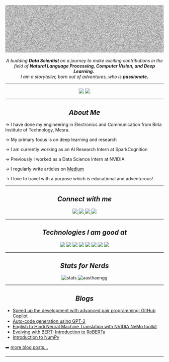 <p align="center">
  <img src="resources/name.gif" width="750px"/>
</p>

<p align="center">
  <em>
    A budding <b>Data Scientist</b> on a journey to make exciting contributions in the field of <b>Natural Language Processing, Computer Vision, and Deep Learning.</b>&nbsp;<br>I am a storyteller, born out of adventures, who is <b>passionate.</b>
  </em> 
</p>

---

<p align="center">
  <img src="https://komarev.com/ghpvc/?username=aasthaengg&label=GitHub%20Views&color=ff69b4&style=for-the-badge">
  <a href="https://twitter.com/intent/follow?original_referer=https%3A%2F%2Fgithub.com%aasthaengg&screen_name=aasthaengg">
    <img src="https://img.shields.io/twitter/follow/tweetsbyaastha?color=1DA1F2&logo=twitter&style=for-the-badge">
  </a>
</p>

---

<h2 align="center"><i><b>About Me</b></i></h2>

→ I have done my engineering in Electronics and Communication from Birla Institute of Technology, Mesra. 

→ My primary focus is on deep learning and research

→ I am currently working as an AI Research Intern at SparkCognition

→ Previously I worked as a Data Science Intern at NVIDIA

→ I regularly write articles on [Medium](https://aastha-eng.medium.com/)

→ I love to travel with a purpose which is educational and adventurous!

 ---

<h2 align="center"><i><b>Connect with me</b></i></h2>

<p align="center">
  <a href="https://www.linkedin.com/in/aastha-singh-94a9631a1">
    <img src="https://img.shields.io/badge/LinkedIn-0077B5?style=for-the-badge&logo=linkedin&logoColor=white">
  </a>
  <a href="https://aastha-eng.medium.com/">
    <img src="https://img.shields.io/badge/Medium-000000?style=for-the-badge&logo=medium&logoColor=white">
  </a>
  <a href="https://twitter.com/TweetsByAastha">
    <img src="https://img.shields.io/badge/Twitter-1DA1F2?style=for-the-badge&logo=twitter&logoColor=white">
  </a>
  <a href="https://instagram.com/aastha_sk?igshid=YmMyMTA2M2Y=">
    <img src="https://img.shields.io/badge/Instagram-E4405F?style=for-the-badge&logo=instagram&logoColor=white">
  </a>
</p>

 ---

 <h2 align="center"><i><b>Technologies I am good at </b></i></h2>

<p align="center">
  <img src="https://img.shields.io/badge/Python-FFD43B?style=for-the-badge&logo=python&logoColor=darkgreen">
  <img src="https://img.shields.io/badge/PyTorch-EE4C2C?style=for-the-badge&logo=pytorch&logoColor=white">
  <img src="https://img.shields.io/badge/ONNX-005CED?style=for-the-badge&logo=onnx&logoColor=white">
  <img src="https://img.shields.io/badge/CUDA-76B900?style=for-the-badge&logo=nvidia&logoColor=white">
  <img src="https://img.shields.io/badge/TensorRT-76B900?style=for-the-badge&logo=nvidia&logoColor=white">
  <img src="https://img.shields.io/badge/Git-F05032?style=for-the-badge&logo=git&logoColor=white">
  <img src="https://img.shields.io/badge/OpenCV-27338e?style=for-the-badge&logo=OpenCV&logoColor=white">
  <img src="https://img.shields.io/badge/Ubuntu-E95420?&style=for-the-badge&logo=ubuntu&logoColor=white">
</p>

---

<h2 align="center"><i><b>Stats for Nerds</b></i></h2>

<p align="center">
<img src="https://github-readme-stats.vercel.app/api?username=aasthaengg&show_icons=true&theme=dracula&layout=compact&title_color=FFFFFF&bg_color=10,c33764,1d2671" alt="stats" height="193x"/>
<img src="https://github-readme-stats.vercel.app/api/top-langs?username=aasthaengg&show_icons=true&locale=en&theme=dracula&layout=compact&title_color=FFFFFF&bg_color=10,c33764,1d2671" alt="aasthaengg" width="410px"/>
</p>

---

<h2 align="center"><i><b>Blogs</b></i></h2>

<!-- BLOG-POST-LIST:START -->
- [Speed up the development with advanced pair programming: GitHub Copilot](https://medium.com/analytics-vidhya/speed-up-the-development-with-advanced-pair-programming-github-copilot-68eb6d30a993)
- [Auto-code generation using GPT-2](https://medium.com/geekculture/auto-code-generation-using-gpt-2-4e81cb05430)
- [English to Hindi Neural Machine Translation with NVIDIA NeMo toolkit](https://medium.com/@aastha-eng/english-to-hindi-neural-machine-translation-with-nvidia-nemo-toolkit-df11ed854fa1)
- [Evolving with BERT: Introduction to RoBERTa](https://medium.com/analytics-vidhya/evolving-with-bert-introduction-to-roberta-5174ec0e7c82)
- [Introduction to NumPy](https://medium.com/@aastha-eng/introduction-to-numpy-68e3f0ee7206)
<!-- BLOG-POST-LIST:END -->

➡️ [more blog posts...](https://aastha-eng.medium.com/)

---
